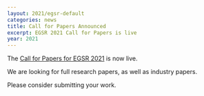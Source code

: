 ```yaml
---
layout: 2021/egsr-default
categories: news
title: Call for Papers Announced
excerpt: EGSR 2021 Call for Papers is live
year: 2021
---
```


The [Call for Papers for EGSR 2021]({{site.baseurl}}/2021/call-for-papers/) is now live.

We are looking for full research papers, as well as industry papers.

Please consider submitting your work.
